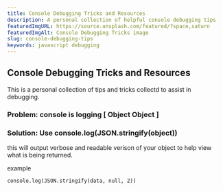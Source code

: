 ```yaml
---
title: Console Debugging Tricks and Resources
description: A personal collection of helpful console debugging tips
featuredImgURL: https://source.unsplash.com/featured/?space,saturn
featuredImgAlt: Console Debugging Tricks image
slug: console-debugging-tips
keywords: javascript debugging
---
```

## Console Debugging Tricks and Resources

This is a personal collection of tips and tricks collectd to assist in debugging. 

### Problem: console is logging [ Object Object ]

### Solution: Use console.log(JSON.stringify(object))

this will output verbose and readable verison of your object to help view what is being returned.

example
```
console.log(JSON.stringify(data, null, 2))

```

